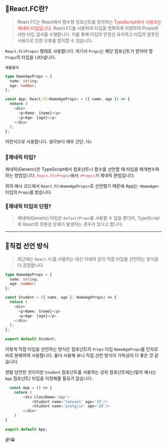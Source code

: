 ## 🦮React.FC란?

> React.FC는 React에서 함수형 컴포넌트를 정의하는 <span style='color: #ff3333'>TypeScript에서 사용되는 제네릭 타입입니다.</span> React.FC를 사용하여 타입을 명확하게 지정하여 Props에 대한 타입 검사를 수행합니다. 이를 통해 타입의 안정성 유지하고 타입의 잘못된 사용으로 인한 오류를 방지할 수 있습니다.

`React.FC<Props>` 형태로 사용합니다. 여기서 `Props`는 해당 컴포넌트가 받아야 할 `Props`의 타입을 나타냅니다.

`예를들어`

```typescript
type NameAgeProps = {
  name: string;
  age: number;
};

const App: React.FC<NameAgeProps> = ({ name, age }) => {
  return (
    <div>
      <p>Name: {name}</p>
      <p>Age: {age}</p>
    </div>
  );
};
```

이런식으로 사용합니다. 생각보다 매우 간단..!👍

### 🦄제네릭 타입?

제네릭(Generic)은 TypeScript에서 컴포넌트나 함수를 선언할 때 타입을 매개변수화하는 방법입니다. <span style='color: #ff3333'>`React.FC<Props>`</span>에서 <span style='color: #ff3333'>`<Props>`</span>가 제네릭 문법입니다.
  
위의 예시 코드에서 `React.FC<NameAgeProps>`로 선언했기 때문에 App는 `<NameAge>` 타입의 `Props`를 받습니다.

### 🦄제네릭 타입의 단점?

> 제네릭(Generic) 타입은 `defaultProps`를 사용할 수 없을 뿐더러, TypeScript와 React의 호환성 문제가 발생하는 경우가 있다고 합니다.

***  

## 🦮직접 선언 방식

> 최근에는 `React.FC`를 사용하는 대신 아래와 같이 직접 타입을 선언하는 방식을 더 권장합니다.

```typescript
type NameAgeProps = {
  name: string;
  age: number;
};

const Student = ({ name, age }: NameAgeProps) => {
  return (
    <div>
      <p>Name: {name}</p>
      <p>Age: {age}</p>
    </div>
  );
};
  
export default Student;
```
  
이렇게 직접 타입을 선언하는 방식은 컴포넌트의 `Props` 타입 `NameAgeProps`를 인자로 바로 분해하여 사용합니다. 둘다 사용해 보니 직접 선언 방식이 가독성이 더 좋은 것 같습니다.

정말 당연한 것이지만 `Student` 컴포넌트를 사용하는 상위 컴포넌트에는(밑의 예시는 `App` 컴포넌트) 타입을 지정해줄 필요가 없습니다.
  
```typescript
  const App = () => {
    return (
        <div className='App'>
            <Student name='taeyoon' age='19'/>
            <Student name='youngjin' age='20'/>
        </div>
    )
}
  
export default App;
```

끝!😁